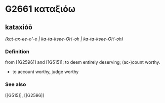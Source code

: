 # G2661 καταξιόω

## kataxióō

_(kat-ax-ee-o'-o | ka-ta-ksee-OH-oh | ka-ta-ksee-OH-oh)_

### Definition

from [[G2596]] and [[G515]]; to deem entirely deserving; (ac-)count worthy.

- to account worthy, judge worthy

### See also

[[G515]], [[G2596]]

